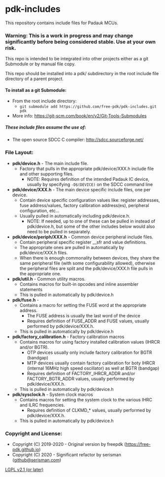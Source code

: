 # pdk-includes
This repository contains include files for Padauk MCUs.

### Warning: This is a work in progress and may change significantly before being considered stable.  Use at your own risk.

This repo is intended to be integrated into other projects either as a git Submodule or by manual file copy.

This repo should be installed into a pdk/ subdirectory in the root include file directory of a parent project.

#### To install as a git Submodule:
- From the root include directory:
  - `git submodule add https://github.com/free-pdk/pdk-includes.git pdk`
- More info: https://git-scm.com/book/en/v2/Git-Tools-Submodules

##### These include files assume the use of:
- The open source SDCC C compiler: http://sdcc.sourceforge.net/

### File Layout:
- **pdk/device.h** - The main include file.
  - Factory that pulls in the appropriate pdk/device/XXX.h include file and other supporting files.
    - NOTE: Requires definition of the intended Padauk IC device, usually by specifying `-D$(DEVICE)` on the SDCC command line
- **pdk/device/XXX.h** - The main device specific include files, one per device.
  - Contain device specific configuration values like: register addresses, fuse address/values, factory calibration address(es), peripheral configuration, etc...
  - Usually pulled in automatically including pdk/device.h.
    - NOTE: If needed, up to one of these can be pulled in instead of pdk/device.h, but some of the other includes below would also need to be pulled in separately.  
- **pdk/device/periph/XXX.h** - Common device peripheral include files.
  - Contain peripheral specific register __sfr and value definitions.
  - The appropriate ones are pulled in automatically by pdk/device/XXX.h files.
  - When there is enough commonality between devices, they share the same peripheral file (with some configurability allowed), otherwise the peripheral files are split and the pdk/device/XXX.h file pulls in the appropriate one.
- **pdk/util.h** - Common utility macros.
  - Contains macros for built-in opcodes and inline assembler statements
  - This is pulled in automatically by pdk/device.h
- **pdk/fuse.h** - 
  - Contains a macro for setting the FUSE word at the appropriate address.
    - The FUSE address is usually the last word of the device
    - Requires definition of FUSE_ADDR and FUSE values, usually performed by pdk/device/XXX.h.
  - This is pulled in automatically by pdk/device.h
- **pdk/factory_calibration.h** - Factory calibration macros 
  - Contains macros for using factory installed calibration values (IHRCR and/or BGTR).
    - OTP devices usually only include factory calibration for BGTR (bandgap)
    - MTP devices usually contain factory calibration for boty IHRCR (internal 16MHz high speed oscillator) as well at BGTR (bandgap)
    - Requires definition of FACTORY_IHRCR_ADDR and/or FACTORY_BGTR_ADDR values, usually performed by pdk/device/XXX.h.
  - This is pulled in automatically by pdk/device.h
- **pdk/sysclock.h** - System clock macros
  - Contains macros for setting the system clock to the various IHRC and ILRC frequencies.
    - Requires definition of CLKMD_* values, usually performed by pdk/device/XXX.h.
  - This is pulled in automatically by pdk/device.h

### Copyright and License:
- Copyright (C) 2019-2020 - Original version by freepdk (https://free-pdk.github.io)
- Copyright (C) 2020 - Significant refactor by serisman (github@serisman.com)

[LGPL v2.1 (or later)](LICENSE)
